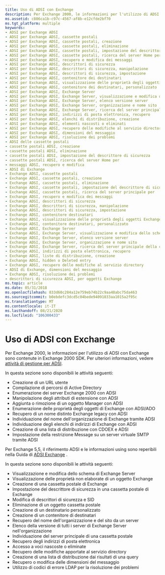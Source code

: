 ```yaml
---
title: Uso di ADSI con Exchange
description: Per Exchange 2000, le informazioni per l'utilizzo di ADSI con Exchange sono contenute in Exchange 2000 SDK. Per ulteriori informazioni, vedere attività di gestione per ADSI.
ms.assetid: c806ca1b-c97c-4567-af8b-e12cfde2bf70
ms.tgt_platform: multiple
keywords:
- ADSI per Exchange ADSI
- ADSI per Exchange ADSI, cassette postali
- ADSI per Exchange ADSI, cassette postali, creazione
- ADSI per Exchange ADSI, cassette postali, eliminazione
- ADSI per Exchange ADSI, cassette postali, impostazione del descrittore di sicurezza in
- ADSI per Exchange ADSI, cassette postali, ricerca del server Home per
- ADSI per Exchange ADSI, recupero e modifica dei messaggi
- ADSI per Exchange ADSI, descrittori di sicurezza
- ADSI per Exchange ADSI, descrittori di sicurezza, manipolazione
- ADSI per Exchange ADSI, descrittori di sicurezza, impostazione
- ADSI per Exchange ADSI, contenitore dei destinatari
- ADSI per Exchange ADSI, visualizzazione delle proprietà degli oggetti Exchange
- ADSI per Exchange ADSI, contenitore dei destinatari, personalizzato
- ADSI per Exchange ADSI, Exchange Server
- ADSI per Exchange ADSI, Exchange Server, visualizzazione e modifica dello schema
- ADSI per Exchange ADSI, Exchange Server, elenco versione server
- ADSI per Exchange ADSI, Exchange Server, organizzazione e nome sito
- ADSI per Exchange ADSI, Exchange Server, ricerca del server principale della cassetta postale
- ADSI per Exchange ADSI, indirizzi di posta elettronica, recupero
- ADSI per Exchange ADSI, elenchi di distribuzione, creazione
- ADSI per Exchange ADSI, elementi nascosti o eliminati
- ADSI per Exchange ADSI, recupero delle modifiche al servizio directory
- ADSI per Exchange ADSI, dimensioni del messaggio
- ADSI per Exchange ADSI, risoluzione dei problemi
- ADSI delle cassette postali
- cassette postali ADSI, creazione
- cassette postali ADSI, eliminazione
- cassette postali ADSI, impostazione del descrittore di sicurezza
- cassette postali ADSI, ricerca del server Home per
- messaggi ADSI, recupero e modifica
- ADSI di Exchange
- Exchange ADSI, cassette postali
- Exchange ADSI, cassette postali, creazione
- Exchange ADSI, cassette postali, eliminazione
- Exchange ADSI, cassette postali, impostazione del descrittore di sicurezza in
- Exchange ADSI, cassette postali, ricerca del server principale per
- Exchange ADSI, recupero e modifica dei messaggi
- Exchange ADSI, descrittori di sicurezza
- Exchange ADSI, descrittori di sicurezza, manipolazione
- Exchange ADSI, descrittori di sicurezza, impostazione
- Exchange ADSI, contenitore destinatari
- Exchange ADSI, visualizzazione delle proprietà degli oggetti Exchange
- Exchange ADSI, contenitore destinatari, personalizzato
- Exchange ADSI, Exchange Server
- Exchange ADSI, Exchange Server, visualizzazione e modifica dello schema
- Exchange ADSI, Exchange Server, elenco versione server
- Exchange ADSI, Exchange Server, organizzazione e nome sito
- Exchange ADSI, Exchange Server, ricerca del server principale della cassetta postale
- Exchange ADSI, indirizzi di posta elettronica, recupero
- Exchange ADSI, liste di distribuzione, creazione
- Exchange ADSI, hidden o Deleted entry
- Exchange ADSI, recupero delle modifiche al servizio directory
- ADSI di Exchange, dimensioni del messaggio
- Exchange ADSI, risoluzione dei problemi
- descrittori di sicurezza ADSI, per oggetti Exchange
ms.topic: article
ms.date: 05/31/2018
ms.openlocfilehash: 833d60c284a12e759eb74b22c9aa48abc75da463
ms.sourcegitcommit: b0ebdefc3dcd5c04bede94091833aa1015a2f95c
ms.translationtype: MT
ms.contentlocale: it-IT
ms.lasthandoff: 08/21/2020
ms.locfileid: "106300433"
---
```

# <a name="using-adsi-with-exchange"></a>Uso di ADSI con Exchange

Per Exchange 2000, le informazioni per l'utilizzo di ADSI con Exchange sono contenute in Exchange 2000 SDK. Per ulteriori informazioni, vedere [attività di gestione per ADSI](/previous-versions/office/developer/exchange-server-2003/aa125368(v=exchg.65)).

In questa sezione sono disponibili le attività seguenti:

-   Creazione di un URL utente
-   Compilazione di percorsi di Active Directory
-   Enumerazione dei server Exchange 2000 con ADSI
-   Manipolazione degli attributi di estensione con ADSI
-   Aggiunta o rimozione di un oggetto Manager con ADSI
-   Enumerazione delle proprietà degli oggetti di Exchange con ADSI/ADO
-   Recupero di un nome distinto Exchange legacy con ADSI
-   Individuazione del nome dell'organizzazione di Exchange tramite ADSI
-   Individuazione degli elenchi di indirizzi di Exchange con ADSI
-   Creazione di una lista di distribuzione con CDOEX e ADSI
-   Impostazione della restrizione Message su un server virtuale SMTP tramite ADSI

Per Exchange 5,5, il riferimento ADSI e le informazioni using sono reperibili nella Guida di [ADSI Exchange](/previous-versions/office/developer/exchange-server-2007/aa579394(v=exchg.80)) .

In questa sezione sono disponibili le attività seguenti:

-   Visualizzazione e modifica dello schema di Exchange Server
-   Visualizzazione delle proprietà non elaborate di un oggetto Exchange
-   Creazione di una cassetta postale di Exchange
-   Impostazione del descrittore di sicurezza in una cassetta postale di Exchange
-   Modifica di descrittori di sicurezza e SID
-   Eliminazione di un oggetto cassetta postale
-   Creazione di un destinatario personalizzato
-   Creazione di un contenitore di destinatari
-   Recupero del nome dell'organizzazione e del sito da un server
-   Elenco della versione di tutti i server di Exchange Server nell'organizzazione
-   Individuazione del server principale di una cassetta postale
-   Recupero degli indirizzi di posta elettronica
-   Accesso a voci nascoste o eliminate
-   Recupero delle modifiche apportate al servizio directory
-   Creazione di una lista di distribuzione dai risultati di una query
-   Recupero o modifica delle dimensioni del messaggio
-   Utilizzo di codici di errore LDAP per la risoluzione dei problemi

 

 
